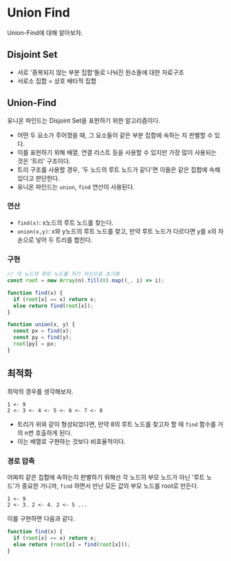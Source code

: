# Union Find

Union-Find에 대해 알아보자.

## Disjoint Set

- 서로 '중복되지 않는 부분 집합'들로 나눠진 원소들에 대한 자료구조
- 서로소 집합 = 상호 배타적 집합

## Union-Find

유니온 파인드는 Disjoint Set을 표현하기 위한 알고리즘이다.

- 어떤 두 요소가 주어졌을 때, 그 요소들이 같은 부분 집합에 속하는 지 판별할 수 있다.
- 이를 표현하기 위해 배열, 연결 리스트 등을 사용할 수 있지만 가장 많이 사용되는 것은 '트리' 구조이다.
- 트리 구조를 사용할 경우, '두 노드의 루트 노드가 같다'면 이들은 같은 집합에 속해 있다고 판단한다.
- 유니온 파인드는 `union`, `find` 연산이 사용된다.

### 연산

- `find(x)`: x노드의 루트 노드를 찾는다.
- `union(x,y)`: x와 y노드의 루트 노드를 찾고, 만약 루트 노드가 다르다면 y를 x의 자손으로 넣어 두 트리를 합친다.

### 구현

```js
// 각 노드의 루트 노드를 자기 자신으로 초기화
const root = new Array(n).fill(0).map((_, i) => i);

function find(x) {
  if (root[x] == x) return x;
  else return find(root[x]);
}

function union(x, y) {
  const px = find(x);
  const py = find(y);
  root[py] = px;
}
```

## 최적화

최악의 경우를 생각해보자.

```
1 <- 9
2 <- 3 <- 4 <- 5 <- 6 <- 7 <- 8
```

- 트리가 위와 같이 형성되었다면, 만약 8의 루트 노드를 찾고자 할 때 `find` 함수를 거의 n번 호출하게 된다.
- 이는 배열로 구현하는 것보다 비효율적이다.

### 경로 압축

어짜피 같은 집합에 속하는지 판별하기 위해선 각 노드의 부모 노드가 아닌 '루트 노드'가 중요한 거니까, `find` 하면서 만난 모든 값의 부모 노드를 root로 만든다.

```
1 <- 9
2 <- 3. 2 <- 4. 2 <- 5 ...
```

이를 구현하면 다음과 같다.

```js
function find(x) {
  if (root[x] == x) return x;
  else return (root[x] = find(root[x]));
}
```

